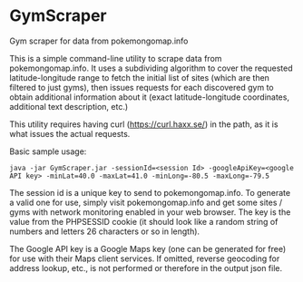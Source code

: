 # GymScraper
Gym scraper for data from pokemongomap.info

This is a simple command-line utility to scrape data from pokemongomap.info.  It uses a subdividing algorithm to cover the requested latitude-longitude range to fetch the initial list of sites (which are then filtered to just gyms), then issues requests for each discovered gym to obtain additional information about it (exact latitude-longitude coordinates, additional text description, etc.)

This utility requires having curl (https://curl.haxx.se/) in the path, as it is what issues the actual requests.

Basic sample usage:

`java -jar GymScraper.jar -sessionId=<session Id> -googleApiKey=<google API key> -minLat=40.0 -maxLat=41.0 -minLong=-80.5 -maxLong=-79.5`

The session id is a unique key to send to pokemongomap.info.  To generate a valid one for use, simply visit pokemongomap.info and get some sites / gyms with network monitoring enabled in your web browser.  The key is the value from the PHPSESSID cookie (it should look like a random string of numbers and letters 26 characters or so in length).

The Google API key is a Google Maps key (one can be generated for free) for use with their Maps client services.  If omitted, reverse geocoding for address lookup, etc., is not performed or therefore in the output json file.
